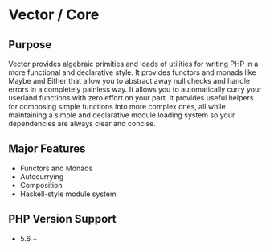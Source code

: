 # Vector / Core

## Purpose
Vector provides algebraic primities and loads of utilities for writing PHP in a more functional and declarative style. 
It provides functors and monads like Maybe and Either that allow you to abstract away null checks and handle errors in a completely painless way.
It allows you to automatically curry your userland functions with zero effort on your part. It provides useful helpers for composing simple functions
into more complex ones, all while maintaining a simple and declarative module loading system so your dependencies are always clear and concise.

## Major Features
- Functors and Monads
- Autocurrying
- Composition
- Haskell-style module system

## PHP Version Support
- 5.6 +
